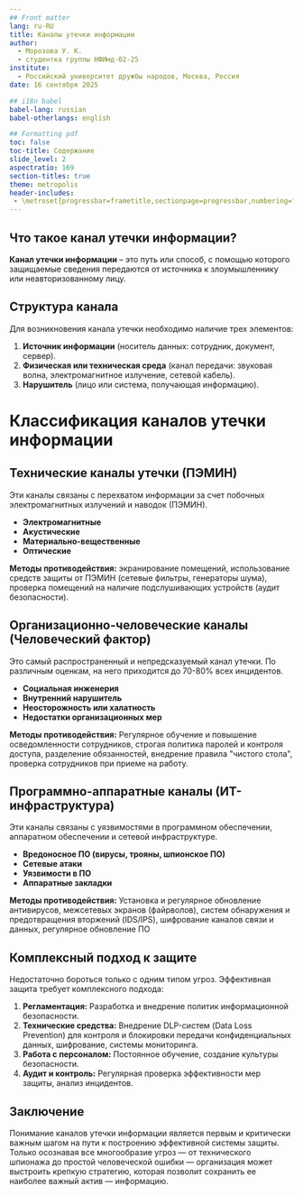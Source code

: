```yaml
---
## Front matter
lang: ru-RU
title: Каналы утечки информации
author:
  - Морозова У. К.
  - студентка группы НФИмд-02-25
institute:
  - Российский университет дружбы народов, Москва, Россия
date: 16 сентября 2025

## i18n babel
babel-lang: russian
babel-otherlangs: english

## Formatting pdf
toc: false
toc-title: Содержание
slide_level: 2
aspectratio: 169
section-titles: true
theme: metropolis
header-includes:
 - \metroset{progressbar=frametitle,sectionpage=progressbar,numbering=fraction}
---
```


## Что такое канал утечки информации?

**Канал утечки информации** – это путь или способ, с помощью которого защищаемые сведения передаются от источника к злоумышленнику или неавторизованному лицу.

## Структура канала

Для возникновения канала утечки необходимо наличие трех элементов:

1.  **Источник информации** (носитель данных: сотрудник, документ, сервер).
2.  **Физическая или техническая среда** (канал передачи: звуковая волна, электромагнитное излучение, сетевой кабель).
3.  **Нарушитель** (лицо или система, получающая информацию).

# Классификация каналов утечки информации

## Технические каналы утечки (ПЭМИН)

Эти каналы связаны с перехватом информации за счет побочных электромагнитных излучений и наводок (ПЭМИН).

*   **Электромагнитные** 
*   **Акустические** 
*   **Материально-вещественные**
*   **Оптические**

**Методы противодействия:** экранирование помещений, использование средств защиты от ПЭМИН (сетевые фильтры, генераторы шума), проверка помещений на наличие подслушивающих устройств (аудит безопасности).

## Организационно-человеческие каналы (Человеческий фактор)

Это самый распространенный и непредсказуемый канал утечки. По различным оценкам, на него приходится до 70-80% всех инцидентов.

*   **Социальная инженерия** 
*   **Внутренний нарушитель** 
*   **Неосторожность или халатность** 
*   **Недостатки организационных мер** 

**Методы противодействия:** Регулярное обучение и повышение осведомленности сотрудников, строгая политика паролей и контроля доступа, разделение обязанностей, внедрение правила "чистого стола", проверка сотрудников при приеме на работу.


## Программно-аппаратные каналы (ИТ-инфраструктура)

Эти каналы связаны с уязвимостями в программном обеспечении, аппаратном обеспечении и сетевой инфраструктуре.

*   **Вредоносное ПО (вирусы, трояны, шпионское ПО)** 
*   **Сетевые атаки** 
*   **Уязвимости в ПО**
*   **Аппаратные закладки**

**Методы противодействия:** Установка и регулярное обновление антивирусов, межсетевых экранов (файрволов), систем обнаружения и предотвращения вторжений (IDS/IPS), шифрование каналов связи и данных, регулярное обновление ПО

## Комплексный подход к защите

Недостаточно бороться только с одним типом угроз. Эффективная защита требует комплексного подхода:

1.  **Регламентация:** Разработка и внедрение политик информационной безопасности.
2.  **Технические средства:** Внедрение DLP-систем (Data Loss Prevention) для контроля и блокировки передачи конфиденциальных данных, шифрование, системы мониторинга.
3.  **Работа с персоналом:** Постоянное обучение, создание культуры безопасности.
4.  **Аудит и контроль:** Регулярная проверка эффективности мер защиты, анализ инцидентов.


## Заключение

Понимание каналов утечки информации является первым и критически важным шагом на пути к построению эффективной системы защиты. Только осознавая все многообразие угроз — от технического шпионажа до простой человеческой ошибки — организация может выстроить крепкую стратегию, которая позволит сохранить ее наиболее важный актив — информацию.
